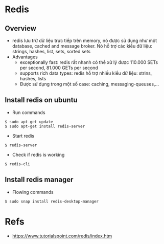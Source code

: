 # Redis

## Overview
* redis lưu trữ dữ liệu trực tiếp trên memory, nó được sử dụng như một database, cached and message broker. Nó hỗ trợ các kiểu dữ liệu: strings, hashes, list, sets, sorted sets
* Advantages
  * exceptionally fast: redis rất nhanh có thể xử lý được 110.000 SETs per second, 81.000 GETs per second
  * supports rich data types: redis hỗ trợ nhiều kiểu dữ liệu: strins, hashes, lists
  * Được sử dụng trong một số case: caching, messaging-queuses,...

## Install redis on ubuntu
* Run commands
```
$ sudo apt-get update
$ sudo apt-get install redis-server
```
* Start redis
```
$ redis-server
```
* Check if redis is working
```
$ redis-cli
```

## Install redis manager
* Flowing commands
```
$ sudo snap install redis-desktop-manager
```

# Refs
* https://www.tutorialspoint.com/redis/index.htm